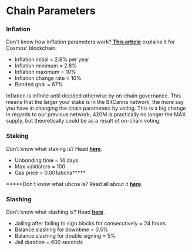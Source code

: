 # Chain Parameters

### **Inflation**

Don't know how inflation parameters work?[ **This article**](https://figment.io/resources/cosmos-inflation-staking-rewards-how-are-they-related/) explains it for Cosmos' blockchain.

* Inflation initial = 2.8% per year&#x20;
* Inflation minimum = 2.8%&#x20;
* Inflation maximum = 10%
* Inflation change rate = 10%&#x20;
* Bonded goal = 67%

Inflation is infinite until decided otherwise by on-chain governance. This means that the larger your stake is in the BitCanna network, the more say you have in changing the chain parameters by voting. This is a big change in regards to our previous network; 420M is practically no longer the MAX supply, but theoretically could be as a result of on-chain voting.

### **Staking**

Don’t know what staking is? Head [**here**](../concepts-and-terminology/staking.md).

* Unbonding time = 14 days&#x20;
* Max validators = 100
* Gas price = 0.001ubcna**\***

**\***Don't know what ubcna is? Read all about it [**here**](../faq/validators/why-do-i-see-such-large-amounts-of-ubcna-bcna.md).

### **Slashing**

Don’t know what slashing is? Head [**here**](../concepts-and-terminology/slashing.md).

* Jailing after failing to sign blocks for consecutively = 24 hours&#x20;
* Balance slashing for downtime = 0.5%&#x20;
* Balance slashing for double signing = 5%&#x20;
* Jail duration = 600 seconds
